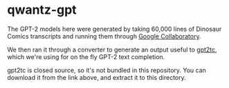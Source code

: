 # qwantz-gpt

The GPT-2 models here were generated by taking 60,000 lines of Dinosaur Comics
transcripts and running them through [Google Collaboratory](https://colab.research.google.com/drive/1VLG8e7YSEwypxU-noRNhsv5dW4NfTGce).

We then ran it through a converter to generate an output useful to [gpt2tc](https://bellard.org/nncp/gpt2tc.html),
which we're using for on the fly GPT-2 text completion.

gpt2tc is closed source, so it's not bundled in this repository.
You can download it from the link above, and extract it to this directory.
